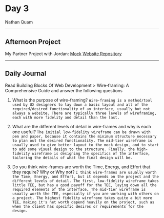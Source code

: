 # Day 3
Nathan Quam

---

## Afternoon Project
My Partner Project with Jordan:
[Mock](https://www.figma.com/file/JxOdxBo7L7GoNck4RBc2qZ/Gen-of-Deek-Clone-Site?node-id=0%3A1)
[Website Repository](https://github.com/JordanWilker/Den-of-Geek)

---

## Daily Journal

Read Building Blocks Of Web Development > Wire-framing: A Comprehensive Guide and answer the following questions

1. What is the purpose of wire-framing?
`Wire-framing is a method/tool used by UX designers to lay down a basic layout and all of the required/desired functionality of an interface, usually but not always a website. There are typically three levels of wireframing, each with more fidelity and detail than the last.`

2. What are the different levels of detail in wire-frames and why is each one useful?
`The initial low-fidelity wireframe can be drawn with pen and paper, because it contains the minimum structure necessary to plan out the desired functionality. The mid-tier wireframe is usually used to give better layout to the mock design, and to start to add some visual design to the structure. Finally, the high-fidelity wireframe is designing the specifics of the interface, tailoring the details of what the final design will be.`

3. Do you think wire-frames are worth the Time, Energy, and Effort that they require? Why or Why not?
`I think wire-frames are usually worth the Time, Energy, and Effort, but it depends on the project and the different levels of detail. The first, low-fidelity wireframe takes little TEE, but has a good payoff for the TEE, laying down all the required elements of the interface. The mid-tier wireframe is usually worth the TEE, especially if you are working with others on a project. The highest fidelity wireframe takes quite a bit more TEE, making it's net worth depend heavily on the project, such as when the client has specific desires or requirements for the design.`
